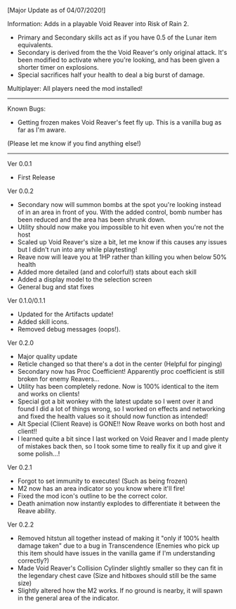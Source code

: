 ﻿[Major Update as of 04/07/2020!]

Information:
Adds in a playable Void Reaver into Risk of Rain 2. 
 - Primary and Secondary skills act as if you have 0.5 of the Lunar item equivalents.
 - Secondary is derived from the the Void Reaver's only original attack. It's been modified to activate where you're looking, and has been given a shorter timer on explosions.
 - Special sacrifices half your health to deal a big burst of damage.

Multiplayer:
All players need the mod installed!

-----

Known Bugs:
 - Getting frozen makes Void Reaver's feet fly up. This is a vanilla bug as far as I'm aware.

(Please let me know if you find anything else!)

-----

Ver 0.0.1
 - First Release

Ver 0.0.2
 - Secondary now will summon bombs at the spot you're looking instead of in an area in front of you. With the added control, bomb number has been reduced and the area has been shrunk down.
 - Utility should now make you impossible to hit even when you're not the host
 - Scaled up Void Reaver's size a bit, let me know if this causes any issues but I didn't run into any while playtesting!
 - Reave now will leave you at 1HP rather than killing you when below 50% health
 - Added more detailed (and and colorful!) stats about each skill
 - Added a display model to the selection screen
 - General bug and stat fixes

Ver 0.1.0/0.1.1
 - Updated for the Artifacts update!
 - Added skill icons.
 - Removed debug messages (oops!).

Ver 0.2.0
 - Major quality update
 - Reticle changed so that there's a dot in the center (Helpful for pinging)
 - Secondary now has Proc Coefficient! Apparently proc coefficient is still broken for enemy Reavers...
 - Utility has been completely redone. Now is 100% identical to the item and works on clients!
 - Special got a bit wonkey with the latest update so I went over it and found I did a lot of things wrong, so I worked on effects and networking and fixed the health values so it should now function as intended!
 - Alt Special (Client Reave) is GONE!! Now Reave works on both host and client!!
 - I learned quite a bit since I last worked on Void Reaver and I made plenty of mistakes back then, so I took some time to really fix it up and give it some polish...!

Ver 0.2.1
 - Forgot to set immunity to executes! (Such as being frozen)
 - M2 now has an area indicator so you know where it'll fire!
 - Fixed the mod icon's outline to be the correct color.
 - Death animation now instantly explodes to differentiate it between the Reave ability.

Ver 0.2.2
 - Removed hitstun all together instead of making it "only if 100% health damage taken" due to a bug in Transcendence (Enemies who pick up this item should have issues in the vanilla game if I'm understanding correctly?)
 - Made Void Reaver's Collision Cylinder slightly smaller so they can fit in the legendary chest cave (Size and hitboxes should still be the same size)
 - Slightly altered how the M2 works. If no ground is nearby, it will spawn in the general area of the indicator.